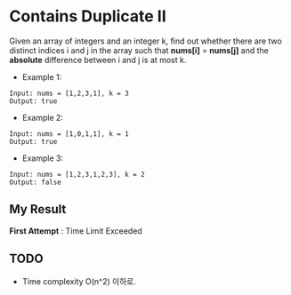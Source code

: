 # Contains Duplicate II

Given an array of integers and an integer k, find out whether there are two distinct indices i and j in the array such that **nums[i]** = **nums[j]** and the **absolute** difference between i and j is at most k.

- Example 1:

```
Input: nums = [1,2,3,1], k = 3
Output: true
```

- Example 2:

```
Input: nums = [1,0,1,1], k = 1
Output: true
```

- Example 3:

```
Input: nums = [1,2,3,1,2,3], k = 2
Output: false
```


## My Result

**First Attempt** : Time Limit Exceeded

## TODO

- Time complexity O(n^2) 이하로.

